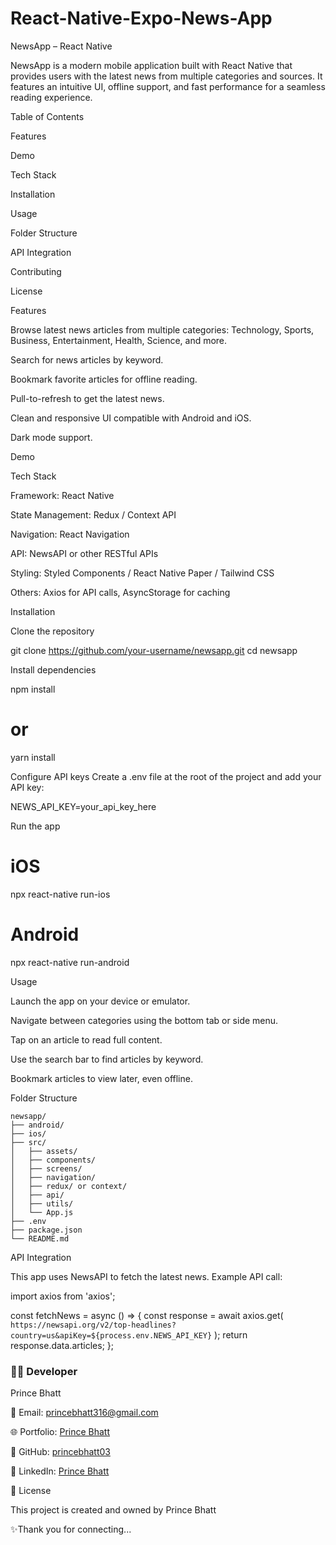 # React-Native-Expo-News-App
NewsApp – React Native

NewsApp is a modern mobile application built with React Native that provides users with the latest news from multiple categories and sources. It features an intuitive UI, offline support, and fast performance for a seamless reading experience.

Table of Contents

Features

Demo

Tech Stack

Installation

Usage

Folder Structure

API Integration

Contributing

License

Features

Browse latest news articles from multiple categories: Technology, Sports, Business, Entertainment, Health, Science, and more.

Search for news articles by keyword.

Bookmark favorite articles for offline reading.

Pull-to-refresh to get the latest news.

Clean and responsive UI compatible with Android and iOS.

Dark mode support.

Demo

Tech Stack

Framework: React Native

State Management: Redux / Context API

Navigation: React Navigation

API: NewsAPI
 or other RESTful APIs

Styling: Styled Components / React Native Paper / Tailwind CSS

Others: Axios for API calls, AsyncStorage for caching

Installation

Clone the repository

git clone https://github.com/your-username/newsapp.git
cd newsapp


Install dependencies

npm install
# or
yarn install


Configure API keys
Create a .env file at the root of the project and add your API key:

NEWS_API_KEY=your_api_key_here


Run the app

# iOS
npx react-native run-ios

# Android
npx react-native run-android

Usage

Launch the app on your device or emulator.

Navigate between categories using the bottom tab or side menu.

Tap on an article to read full content.

Use the search bar to find articles by keyword.

Bookmark articles to view later, even offline.

Folder Structure
```
newsapp/
├── android/
├── ios/
├── src/
│   ├── assets/
│   ├── components/
│   ├── screens/
│   ├── navigation/
│   ├── redux/ or context/
│   ├── api/
│   ├── utils/
│   └── App.js
├── .env
├── package.json
└── README.md
```
API Integration

This app uses NewsAPI
 to fetch the latest news. Example API call:

import axios from 'axios';

const fetchNews = async () => {
  const response = await axios.get(
    `https://newsapi.org/v2/top-headlines?country=us&apiKey=${process.env.NEWS_API_KEY}`
  );
  return response.data.articles;
};

### 👨‍💻 Developer
Prince Bhatt

📧 Email: princebhatt316@gmail.com

🌐 Portfolio: [Prince Bhatt](https://princebhatt03.github.io/Portfolio)

💼 GitHub: [princebhatt03](https://github.com/princebhatt03)

💬 LinkedIn: [Prince Bhatt](https://www.linkedin.com/in/prince-bhatt-0958a725a/)

📄 License

This project is created and owned by Prince Bhatt

✨Thank you for connecting...
